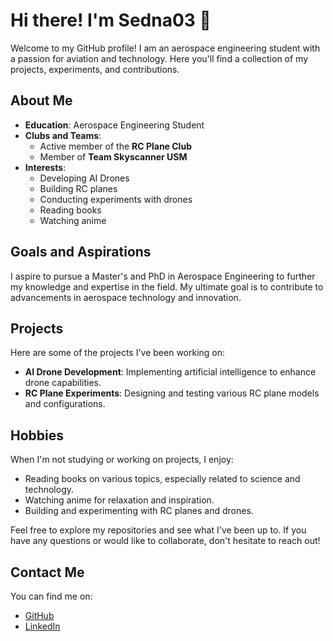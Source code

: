 # Hi there! I'm Sedna03 👋

Welcome to my GitHub profile! I am an aerospace engineering student with a passion for aviation and technology. Here you'll find a collection of my projects, experiments, and contributions.

## About Me

- **Education**: Aerospace Engineering Student
- **Clubs and Teams**:
  - Active member of the **RC Plane Club**
  - Member of **Team Skyscanner USM**
- **Interests**:
  - Developing AI Drones
  - Building RC planes
  - Conducting experiments with drones
  - Reading books
  - Watching anime

## Goals and Aspirations

I aspire to pursue a Master's and PhD in Aerospace Engineering to further my knowledge and expertise in the field. My ultimate goal is to contribute to advancements in aerospace technology and innovation.

## Projects

Here are some of the projects I've been working on:

- **AI Drone Development**: Implementing artificial intelligence to enhance drone capabilities.
- **RC Plane Experiments**: Designing and testing various RC plane models and configurations.

## Hobbies

When I'm not studying or working on projects, I enjoy:

- Reading books on various topics, especially related to science and technology.
- Watching anime for relaxation and inspiration.
- Building and experimenting with RC planes and drones.

Feel free to explore my repositories and see what I've been up to. If you have any questions or would like to collaborate, don't hesitate to reach out!

## Contact Me

You can find me on:
- [GitHub](https://github.com/Sedna03)
- [LinkedIn](https://www.linkedin.com/in/Sedna03)

